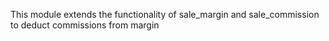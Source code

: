 This module extends the functionality of sale_margin and sale_commission to deduct commissions from margin
